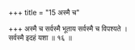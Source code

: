 +++
title = "15 अस्मै च"

+++
अस्मै च सर्वस्मै भूताय सर्वस्मै च विपश्यते ।  
सर्वस्मै इदहं यशा ॥ १६ ॥